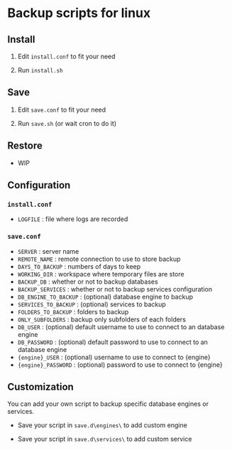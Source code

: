 # Backup scripts for linux

## Install

1. Edit `install.conf` to fit your need

2. Run `install.sh`

## Save

1. Edit `save.conf` to fit your need

2. Run `save.sh` (or wait cron to do it)

## Restore

- WIP

## Configuration

### `install.conf`

- `LOGFILE` : file where logs are recorded

### `save.conf`

- `SERVER` : server name
- `REMOTE_NAME` : remote connection to use to store backup
- `DAYS_TO_BACKUP` : numbers of days to keep
- `WORKING_DIR` : workspace where temporary files are store
- `BACKUP_DB` : whether or not to backup databases
- `BACKUP_SERVICES` : whether or not to backup services configuration
- `DB_ENGINE_TO_BACKUP` : (optional) database engine to backup
- `SERVICES_TO_BACKUP` : (optional) services to backup
- `FOLDERS_TO_BACKUP` : folders to backup
- `ONLY_SUBFOLDERS` : backup only subfolders of each folders
- `DB_USER` : (optional) default username to use to connect to an database engine
- `DB_PASSWORD` : (optional) default password to use to connect to an database engine
- `{engine}_USER` : (optional) username to use to connect to {engine}
- `{engine}_PASSWORD` : (optional) password to use to connect to {engine}

## Customization

You can add your own script to backup specific database engines or services.

- Save your script in `save.d\engines\` to add custom engine

- Save your script in `save.d\services\` to add custom service

